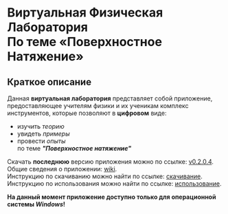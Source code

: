 # Виртуальная Физическая Лаборатория <br> По теме «Поверхностное Натяжение»
## Краткое описание
Данная **виртуальная лаборатория** представляет собой приложение, предоставляющее учителям физики и их ученикам комплекс инструментов, которые позволяют в **цифровом** виде:
* изучить _теорию_
* увидеть _примеры_
* провести _опыты_  
  по теме _**"Поверхностное натяжение"**_

Скачать **последнюю** версию приложения можно по ссылке: [v0.2.0.4](https://github.com/LevPM/PhVLofSuTe/releases/tag/v0.2.0.4).  
Общие сведения о приложении: [wiki](https://github.com/LevPM/PhVLofSuTe/wiki).  
Инструкцию по скачиванию можно найти по ссылке: [скачивание](https://github.com/LevPM/PhVLofSuTe/wiki/1.-%D0%A3%D1%81%D1%82%D0%B0%D0%BD%D0%BE%D0%B2%D0%BA%D0%B0).  
Инструкцию по использования можно найти по ссылке: [использование](https://github.com/LevPM/PhVLofSuTe/wiki/2.-%D0%98%D1%81%D0%BF%D0%BE%D0%BB%D1%8C%D0%B7%D0%BE%D0%B2%D0%B0%D0%BD%D0%B8%D0%B5).  

**На данный момент приложение доступно только для операционной системы _Windows_!**
